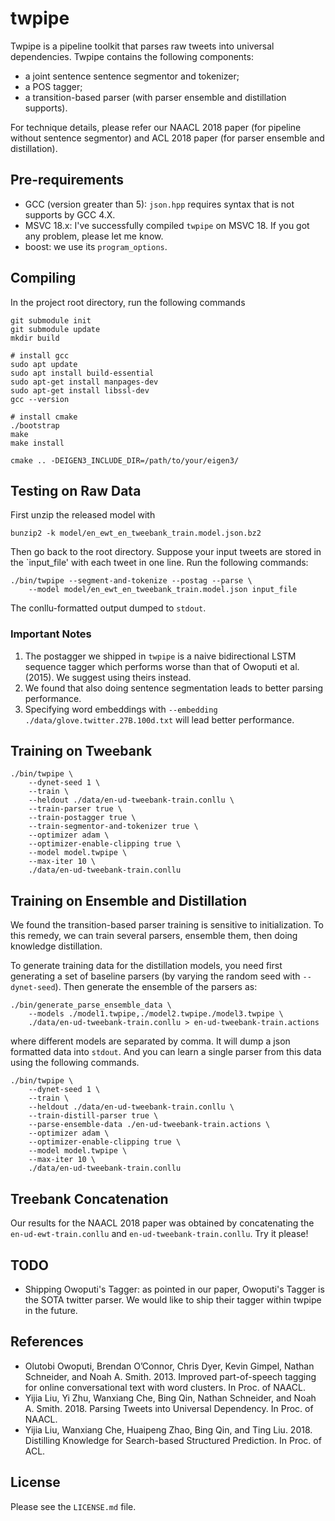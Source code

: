 twpipe
======

Twpipe is a pipeline toolkit that parses raw tweets into universal
dependencies. Twpipe contains the following components:
* a joint sentence sentence segmentor and tokenizer;
* a POS tagger;
* a transition-based parser (with parser ensemble and distillation supports).

For technique details, please refer our NAACL 2018 paper
(for pipeline without sentence segmentor) and ACL 2018 paper
(for parser ensemble and distillation).

## Pre-requirements

* GCC (version greater than 5): `json.hpp` requires syntax that is not
supports by GCC 4.X.
* MSVC 18.x: I've successfully compiled `twpipe` on MSVC 18. If you got
any problem, please let me know.
* boost: we use its `program_options`.

## Compiling

In the project root directory, run the following commands

```
git submodule init
git submodule update
mkdir build

# install gcc
sudo apt update
sudo apt install build-essential
sudo apt-get install manpages-dev
sudo apt-get install libssl-dev
gcc --version

# install cmake
./bootstrap
make
make install

cmake .. -DEIGEN3_INCLUDE_DIR=/path/to/your/eigen3/
```

## Testing on Raw Data
First unzip the released model with
```
bunzip2 -k model/en_ewt_en_tweebank_train.model.json.bz2
```

Then go back to the root directory.
Suppose your input tweets are stored in the `input_file' with
each tweet in one line.
Run the following commands:
```
./bin/twpipe --segment-and-tokenize --postag --parse \
    --model model/en_ewt_en_tweebank_train.model.json input_file
```

The conllu-formatted output dumped to `stdout`.

### Important Notes

1. The postagger we shipped in `twpipe` is a naive bidirectional
 LSTM sequence tagger which performs worse than that of
 Owoputi et al. (2015). We suggest using theirs instead.
2. We found that also doing sentence segmentation leads to
 better parsing performance.
3. Specifying word embeddings with `--embedding ./data/glove.twitter.27B.100d.txt`
 will lead better performance.


## Training on Tweebank

```
./bin/twpipe \
    --dynet-seed 1 \
    --train \
    --heldout ./data/en-ud-tweebank-train.conllu \
    --train-parser true \
    --train-postagger true \
    --train-segmentor-and-tokenizer true \
    --optimizer adam \
    --optimizer-enable-clipping true \
    --model model.twpipe \
    --max-iter 10 \
    ./data/en-ud-tweebank-train.conllu
```

## Training on Ensemble and Distillation

We found the transition-based parser training is sensitive to initialization.
To this remedy, we can train several parsers, ensemble them, then doing
knowledge distillation.

To generate training data for the distillation models, you
need first generating a set of baseline parsers (by varying
the random seed with `--dynet-seed`). Then generate the ensemble
of the parsers as:

```
./bin/generate_parse_ensemble_data \
    --models ./model1.twpipe,./model2.twpipe./model3.twpipe \
    ./data/en-ud-tweebank-train.conllu > en-ud-tweebank-train.actions
```
where different models are separated by comma.
It will dump a json formatted data into `stdout`.
And you can learn a single parser from this data using
the following commands.
```
./bin/twpipe \
    --dynet-seed 1 \
    --train \
    --heldout ./data/en-ud-tweebank-train.conllu \
    --train-distill-parser true \
    --parse-ensemble-data ./en-ud-tweebank-train.actions \
    --optimizer adam \
    --optimizer-enable-clipping true \
    --model model.twpipe \
    --max-iter 10 \
    ./data/en-ud-tweebank-train.conllu
```

## Treebank Concatenation

Our results for the NAACL 2018 paper was obtained by concatenating
the `en-ud-ewt-train.conllu` and `en-ud-tweebank-train.conllu`.
Try it please!

## TODO

* Shipping Owoputi's Tagger:
 as pointed in our paper, Owoputi's Tagger is the SOTA twitter parser.
 We would like to ship their tagger within twpipe in the future.

## References

* Olutobi Owoputi, Brendan O’Connor, Chris Dyer, Kevin Gimpel, Nathan Schneider, and Noah A. Smith. 2013. Improved part-of-speech tagging for online conversational text with word clusters. In Proc. of NAACL.
* Yijia Liu, Yi Zhu, Wanxiang Che, Bing Qin, Nathan Schneider, and Noah A. Smith. 2018. Parsing Tweets into Universal Dependency. In Proc. of NAACL.
* Yijia Liu, Wanxiang Che, Huaipeng Zhao, Bing Qin, and Ting Liu. 2018. Distilling Knowledge for Search-based Structured Prediction. In Proc. of ACL.
## License

Please see the `LICENSE.md` file.
